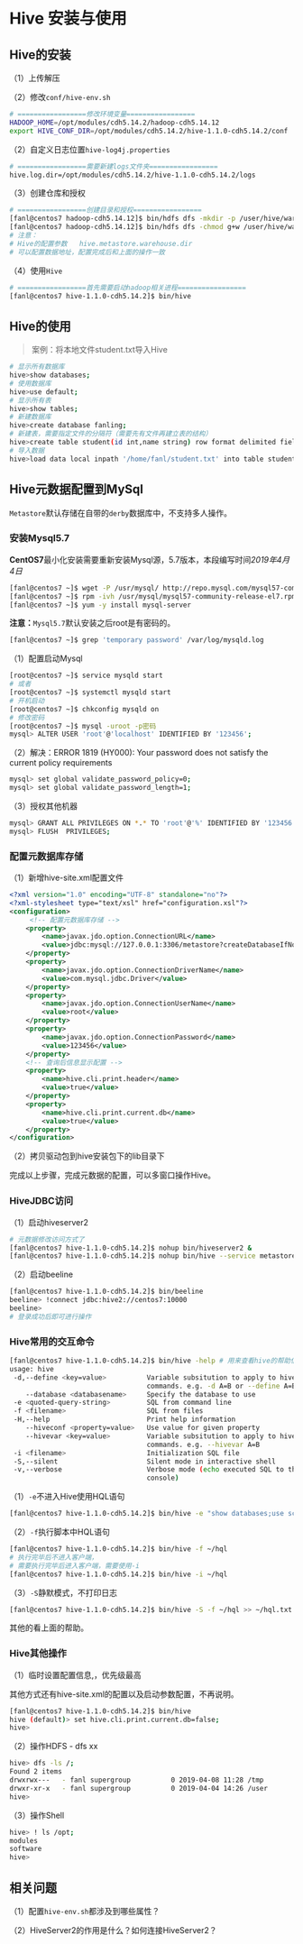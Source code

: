 # Hive 安装与使用

## Hive的安装

（1）上传解压

（2）修改`conf/hive-env.sh`

```bash
# =================修改环境变量=================
HADOOP_HOME=/opt/modules/cdh5.14.2/hadoop-cdh5.14.12
export HIVE_CONF_DIR=/opt/modules/cdh5.14.2/hive-1.1.0-cdh5.14.2/conf
```

（2）自定义日志位置`hive-log4j.properties`

```bash
# =================需要新建logs文件夹=================
hive.log.dir=/opt/modules/cdh5.14.2/hive-1.1.0-cdh5.14.2/logs
```

（3）创建仓库和授权

```bash
# =================创建目录和授权=================
[fanl@centos7 hadoop-cdh5.14.12]$ bin/hdfs dfs -mkdir -p /user/hive/warehouse
[fanl@centos7 hadoop-cdh5.14.12]$ bin/hdfs dfs -chmod g+w /user/hive/warehouse /tmp
# 注意：
# Hive的配置参数   hive.metastore.warehouse.dir
# 可以配置数据地址，配置完成后和上面的操作一致
```

（4）使用`Hive`

```bash
# =================首先需要启动hadoop相关进程=================
[fanl@centos7 hive-1.1.0-cdh5.14.2]$ bin/hive
```

## Hive的使用

>  案例：将本地文件student.txt导入Hive

```bash
# 显示所有数据库
hive>show databases;
# 使用数据库
hive>use default;
# 显示所有表
hive>show tables;
# 新建数据库
hive>create database fanling;
# 新建表，需要指定文件的分隔符（需要先有文件再建立表的结构）
hive>create table student(id int,name string) row format delimited fields terminated by '\t';
# 导入数据
hive>load data local inpath '/home/fanl/student.txt' into table student;
```

## Hive元数据配置到MySql

`Metastore`默认存储在自带的`derby`数据库中，不支持多人操作。

### 安装Mysql5.7

**CentOS7**最小化安装需要重新安装Mysql源，5.7版本，本段编写时间*2019年4月4日*

```bash
[fanl@centos7 ~]$ wget -P /usr/mysql/ http://repo.mysql.com/mysql57-community-release-el7.rpm
[fanl@centos7 ~]$ rpm -ivh /usr/mysql/mysql57-community-release-el7.rpm
[fanl@centos7 ~]$ yum -y install mysql-server
```

**注意：**`Mysql5.7`默认安装之后root是有密码的。

```bash
[fanl@centos7 ~]$ grep 'temporary password' /var/log/mysqld.log
```
（1）配置启动Mysql

```bash
[root@centos7 ~]$ service mysqld start
# 或者
[root@centos7 ~]$ systemctl mysqld start
# 开机启动
[root@centos7 ~]$ chkconfig mysqld on
# 修改密码
[root@centos7 ~]$ mysql -uroot -p密码
mysql> ALTER USER 'root'@'localhost' IDENTIFIED BY '123456';

```

（2）解决：ERROR 1819 (HY000): Your password does not satisfy the current policy requirements

```bash
mysql> set global validate_password_policy=0; 
mysql> set global validate_password_length=1;
```

（3）授权其他机器

```bash
mysql> GRANT ALL PRIVILEGES ON *.* TO 'root'@'%' IDENTIFIED BY '123456' WITH GRANT OPTION;
mysql> FLUSH  PRIVILEGES;
```

### 配置元数据库存储

（1）新增hive-site.xml配置文件

```xml
<?xml version="1.0" encoding="UTF-8" standalone="no"?>
<?xml-stylesheet type="text/xsl" href="configuration.xsl"?>
<configuration>
     <!-- 配置元数据库存储 -->
	<property>
		<name>javax.jdo.option.ConnectionURL</name>
		<value>jdbc:mysql://127.0.0.1:3306/metastore?createDatabaseIfNotExist=true</value>
	</property>
	<property>
		<name>javax.jdo.option.ConnectionDriverName</name>
		<value>com.mysql.jdbc.Driver</value>
	</property>
	<property>
		<name>javax.jdo.option.ConnectionUserName</name>
		<value>root</value>
	</property>
	<property>
		<name>javax.jdo.option.ConnectionPassword</name>
		<value>123456</value>
	</property>
    <!-- 查询后信息显示配置 -->
    <property>
		<name>hive.cli.print.header</name>
		<value>true</value>	
	</property>
	<property>
		<name>hive.cli.print.current.db</name>
		<value>true</value>
	</property>
</configuration>
```

（2）拷贝驱动包到hive安装包下的lib目录下

完成以上步骤，完成元数据的配置，可以多窗口操作Hive。

### HiveJDBC访问

（1）启动hiveserver2

```bash
# 元数据修改访问方式了
[fanl@centos7 hive-1.1.0-cdh5.14.2]$ nohup bin/hiveserver2 &  
[fanl@centos7 hive-1.1.0-cdh5.14.2]$ nohup bin/hive --service metastore &
```

（2）启动beeline

```bash
[fanl@centos7 hive-1.1.0-cdh5.14.2]$ bin/beeline
beeline> !connect jdbc:hive2://centos7:10000
beeline> 
# 登录成功后即可进行操作
```

### Hive常用的交互命令

```bash
[fanl@centos7 hive-1.1.0-cdh5.14.2]$ bin/hive -help # 用来查看hive的帮助信息
usage: hive
 -d,--define <key=value>          Variable subsitution to apply to hive
                                  commands. e.g. -d A=B or --define A=B
    --database <databasename>     Specify the database to use
 -e <quoted-query-string>         SQL from command line
 -f <filename>                    SQL from files
 -H,--help                        Print help information
    --hiveconf <property=value>   Use value for given property
    --hivevar <key=value>         Variable subsitution to apply to hive
                                  commands. e.g. --hivevar A=B
 -i <filename>                    Initialization SQL file
 -S,--silent                      Silent mode in interactive shell
 -v,--verbose                     Verbose mode (echo executed SQL to the
                                  console)
```

（1）`-e`不进入Hive使用HQL语句

```bash
[fanl@centos7 hive-1.1.0-cdh5.14.2]$ bin/hive -e "show databases;use school;select * from student"
```

（2）`-f`执行脚本中HQL语句

```bash
[fanl@centos7 hive-1.1.0-cdh5.14.2]$ bin/hive -f ~/hql
# 执行完毕后不进入客户端，
# 需要执行完毕后进入客户端，需要使用-i
[fanl@centos7 hive-1.1.0-cdh5.14.2]$ bin/hive -i ~/hql
```

（3）`-S`静默模式，不打印日志

```bash
[fanl@centos7 hive-1.1.0-cdh5.14.2]$ bin/hive -S -f ~/hql >> ~/hql.txt
```

其他的看上面的帮助。

### Hive其他操作

（1）临时设置配置信息,，优先级最高

其他方式还有hive-site.xml的配置以及启动参数配置，不再说明。

```bash
[fanl@centos7 hive-1.1.0-cdh5.14.2]$ bin/hive
hive (default)> set hive.cli.print.current.db=false;
hive> 
```

（2）操作HDFS - dfs xx

```bash
hive> dfs -ls /;
Found 2 items
drwxrwx---   - fanl supergroup          0 2019-04-08 11:28 /tmp
drwxr-xr-x   - fanl supergroup          0 2019-04-04 14:26 /user
hive> 
```

（3）操作Shell

```bash
hive> ! ls /opt;
modules
software
hive> 
```

## 相关问题

（1）配置`hive-env.sh`都涉及到哪些属性？

（2）HiveServer2的作用是什么？如何连接HiveServer2？

